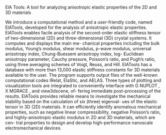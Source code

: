 ElA Tools: A tool for analyzing anisotropic elastic properties of the 2D and 3D materials

We introduce a computational method and a user-friendly code, named ElATools,
developed for the analysis of anisotropic elastic properties. ElATools enables facile
analysis of the second-order elastic stiffness tensor of two-dimensional (2D) and
three-dimensional (3D) crystal systems. It computes and displays the main me-
chanical properties including the bulk modulus, Young’s modulus, shear modulus,
p-wave modulus, universal anisotropy index, Chung-Buessem anisotropy index, log-
Euclidean anisotropy parameter, Cauchy pressure, Poisson’s ratio, and Pugh’s ratio,
using three averaging schemes of Voigt, Reuss, and Hill. ElATools has a database
with more than 13,000 elastic stiffness constants for 3D materials available to the
user. The program supports output files of the well-known computational codes
IRelat, ElaStic, and AELAS. Three types of plotting and visualization tools are
integrated to conveniently interface with G NUPLOT , X MGRACE , and view3dscene, of-
fering immediate post-processing of the results. ElATools provides reliable means to
investigate the mechanical stability based on the calculation of six (three) eigenval-
ues of the elastic tensor in 3D (2D) materials. It can efficiently identify anomalous
mechanical properties, such as negative linear compressibility, negative Poisson’s
ratio, and highly-anisotropic elastic modulus in 2D and 3D materials, which are cen-
tral properties to design and develop high-performance nanoscale electromechanical
devices.
